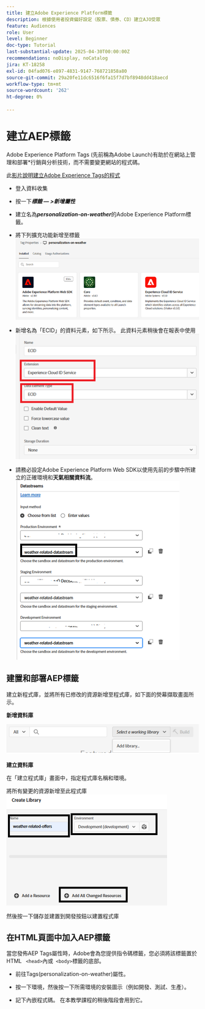 ```yaml
---
title: 建立Adobe Experience Platform標籤
description: 根據使用者投資偏好設定（股票、債券、CD）建立AJO受眾
feature: Audiences
role: User
level: Beginner
doc-type: Tutorial
last-substantial-update: 2025-04-30T00:00:00Z
recommendations: noDisplay, noCatalog
jira: KT-18258
exl-id: 04fad076-e897-4831-9147-768721858a80
source-git-commit: 29a20fe11dc6516f6fa15f7d7bf8948dd418aecd
workflow-type: tm+mt
source-wordcount: '262'
ht-degree: 0%

---
```


# 建立AEP標籤

Adobe Experience Platform Tags (先前稱為Adobe Launch)有助於在網站上管理和部署*行銷與分析技術，而不需要變更網站的程式碼。

此[影片說明建立Adobe Experience Tags的程式](https://experienceleague.adobe.com/en/playlists/experience-platform-get-started-with-tags)

- 登入資料收集
- 按一下&#x200B;_**標籤 — >新增屬性**_

- 建立名為&#x200B;_**personalization-on-weather**_&#x200B;的Adobe Experience Platform標籤。

- 將下列擴充功能新增至標籤
  ![標籤延伸模組](assets/tags-extensions1.png)
- 新增名為「ECID」的資料元素，如下所示。 此資料元素稍後會在報表中使用
  ![ecid-data-element](assets/ecid-data-element.png)

- 請務必設定Adobe Experience Platform Web SDK以使用先前的步驟中所建立的正確環境和&#x200B;**天氣相關資料流**。
  ![web-sdk-configuration](assets/tags-extensions.png)



## 建置和部署AEP標籤


建立新程式庫，並將所有已修改的資源新增至程式庫，如下面的熒幕擷取畫面所示。

**新增資料庫**

![新資料庫](assets/tag-add-library.png)

**建立資料庫**

在「建立程式庫」畫面中，指定程式庫名稱和環境。

將所有變更的資源新增至此程式庫
![標籤庫](assets/tag-build-library.png)

然後按一下儲存並建置到開發按鈕以建置程式庫

## 在HTML頁面中加入AEP標籤

當您發佈AEP Tags屬性時，Adobe會為您提供指令碼標籤，您必須將該標籤置於HTML ``` <head>```內或``` <body>```標籤的底部。

- 前往Tags(personalization-on-weather)屬性。

- 按一下環境，然後按一下所需環境的安裝圖示（例如開發、測試、生產）。

- 記下內嵌程式碼。 在本教學課程的稍後階段會用到它。
